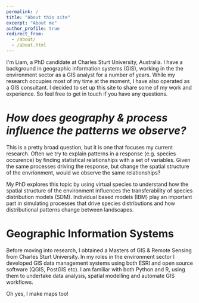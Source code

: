 ```yaml
---
permalink: /
title: "About this site"
excerpt: "About me"
author_profile: true
redirect_from: 
  - /about/
  - /about.html
---
```


I'm Liam, a PhD candidate at Charles Sturt University, Australia. I have a background in geographic information systems (GIS), working in the the environment sector as a GIS analyst for a number of years. While my research occupies most of my time at the moment, I have also operated as a GIS consultant. I decided to set up this site to share some of my work and experience. So feel free to get in touch if you have any questions.

*How does geography & process influence the patterns we observe?*
======

This is a pretty broad question, but it is one that focuses my current research. Often we try to explain patterns in a response (e.g. species occurence) by finding statistical relationships with a set of variables. Given the same processes driving the response, but change the spatial structure of the envrionment, would we observe the same relationships?

My PhD explores this topic by using virtual species to understand how the spatial structure of the environment influences the transferability of species distribution models (SDM). Individual based models (IBM) play an important part in simulating processes that drive species distributions and how distributional patterns change between landscapes. 

Geographic Information Systems
======

Before moving into research, I obtained a Masters of GIS & Remote Sensing from Charles Sturt University. In my roles in the environment sector I developed GIS data management systems using both ESRI and open source software (QGIS, PostGIS etc). I am familiar with both Python and R, using them to undertake data analysis, spatial modelling and automate GIS workflows.

Oh yes, I make maps too!